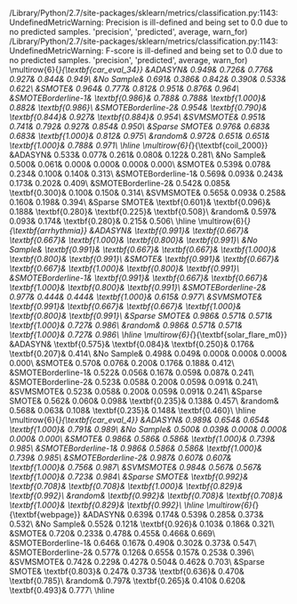 /Library/Python/2.7/site-packages/sklearn/metrics/classification.py:1143: UndefinedMetricWarning: Precision is ill-defined and being set to 0.0 due to no predicted samples.
  'precision', 'predicted', average, warn_for)
/Library/Python/2.7/site-packages/sklearn/metrics/classification.py:1143: UndefinedMetricWarning: F-score is ill-defined and being set to 0.0 due to no predicted samples.
  'precision', 'predicted', average, warn_for)
\multirow{6}{*}{\textbf{car_eval_34}}
&ADASYN& 0.949& 0.726& 0.776& 0.927& 0.844& 0.949\\
&No Sample& 0.691& 0.386& 0.842& 0.390& 0.533& 0.622\\
&SMOTE& 0.964& 0.777& 0.812& 0.951& 0.876& 0.964\\
&SMOTEBorderline-1& \textbf{0.986}& 0.788& 0.788& \textbf{1.000}& 0.882& \textbf{0.986}\\
&SMOTEBorderline-2& 0.954& \textbf{0.790}& \textbf{0.844}& 0.927& \textbf{0.884}& 0.954\\
&SVMSMOTE& 0.951& 0.741& 0.792& 0.927& 0.854& 0.950\\
&Sparse SMOTE& 0.976& 0.683& 0.683& \textbf{1.000}& 0.812& 0.975\\
&random& 0.972& 0.651& 0.651& \textbf{1.000}& 0.788& 0.971\\
\hline
\multirow{6}{*}{\textbf{coil_2000}}
&ADASYN& 0.533& 0.077& 0.261& 0.080& 0.122& 0.281\\
&No Sample& 0.500& 0.061& 0.000& 0.000& 0.000& 0.000\\
&SMOTE& 0.539& 0.078& 0.234& 0.100& 0.140& 0.313\\
&SMOTEBorderline-1& 0.569& 0.093& 0.243& 0.173& 0.202& 0.409\\
&SMOTEBorderline-2& 0.542& 0.085& \textbf{0.300}& 0.100& 0.150& 0.314\\
&SVMSMOTE& 0.565& 0.093& 0.258& 0.160& 0.198& 0.394\\
&Sparse SMOTE& \textbf{0.601}& \textbf{0.096}& 0.188& \textbf{0.280}& \textbf{0.225}& \textbf{0.508}\\
&random& 0.597& 0.093& 0.174& \textbf{0.280}& 0.215& 0.506\\
\hline
\multirow{6}{*}{\textbf{arrhythmia}}
&ADASYN& \textbf{0.991}& \textbf{0.667}& \textbf{0.667}& \textbf{1.000}& \textbf{0.800}& \textbf{0.991}\\
&No Sample& \textbf{0.991}& \textbf{0.667}& \textbf{0.667}& \textbf{1.000}& \textbf{0.800}& \textbf{0.991}\\
&SMOTE& \textbf{0.991}& \textbf{0.667}& \textbf{0.667}& \textbf{1.000}& \textbf{0.800}& \textbf{0.991}\\
&SMOTEBorderline-1& \textbf{0.991}& \textbf{0.667}& \textbf{0.667}& \textbf{1.000}& \textbf{0.800}& \textbf{0.991}\\
&SMOTEBorderline-2& 0.977& 0.444& 0.444& \textbf{1.000}& 0.615& 0.977\\
&SVMSMOTE& \textbf{0.991}& \textbf{0.667}& \textbf{0.667}& \textbf{1.000}& \textbf{0.800}& \textbf{0.991}\\
&Sparse SMOTE& 0.986& 0.571& 0.571& \textbf{1.000}& 0.727& 0.986\\
&random& 0.986& 0.571& 0.571& \textbf{1.000}& 0.727& 0.986\\
\hline
\multirow{6}{*}{\textbf{solar_flare_m0}}
&ADASYN& \textbf{0.575}& \textbf{0.084}& \textbf{0.250}& 0.176& \textbf{0.207}& 0.414\\
&No Sample& 0.498& 0.049& 0.000& 0.000& 0.000& 0.000\\
&SMOTE& 0.570& 0.076& 0.200& 0.176& 0.188& 0.412\\
&SMOTEBorderline-1& 0.522& 0.056& 0.167& 0.059& 0.087& 0.241\\
&SMOTEBorderline-2& 0.523& 0.058& 0.200& 0.059& 0.091& 0.241\\
&SVMSMOTE& 0.523& 0.058& 0.200& 0.059& 0.091& 0.241\\
&Sparse SMOTE& 0.562& 0.060& 0.098& \textbf{0.235}& 0.138& 0.457\\
&random& 0.568& 0.063& 0.108& \textbf{0.235}& 0.148& \textbf{0.460}\\
\hline
\multirow{6}{*}{\textbf{car_eval_4}}
&ADASYN& 0.989& 0.654& 0.654& \textbf{1.000}& 0.791& 0.989\\
&No Sample& 0.500& 0.039& 0.000& 0.000& 0.000& 0.000\\
&SMOTE& 0.986& 0.586& 0.586& \textbf{1.000}& 0.739& 0.985\\
&SMOTEBorderline-1& 0.986& 0.586& 0.586& \textbf{1.000}& 0.739& 0.985\\
&SMOTEBorderline-2& 0.987& 0.607& 0.607& \textbf{1.000}& 0.756& 0.987\\
&SVMSMOTE& 0.984& 0.567& 0.567& \textbf{1.000}& 0.723& 0.984\\
&Sparse SMOTE& \textbf{0.992}& \textbf{0.708}& \textbf{0.708}& \textbf{1.000}& \textbf{0.829}& \textbf{0.992}\\
&random& \textbf{0.992}& \textbf{0.708}& \textbf{0.708}& \textbf{1.000}& \textbf{0.829}& \textbf{0.992}\\
\hline
\multirow{6}{*}{\textbf{webpage}}
&ADASYN& 0.639& 0.174& 0.539& 0.285& 0.373& 0.532\\
&No Sample& 0.552& 0.121& \textbf{0.926}& 0.103& 0.186& 0.321\\
&SMOTE& 0.720& 0.233& 0.478& 0.455& 0.466& 0.669\\
&SMOTEBorderline-1& 0.646& 0.167& 0.490& 0.302& 0.373& 0.547\\
&SMOTEBorderline-2& 0.577& 0.126& 0.655& 0.157& 0.253& 0.396\\
&SVMSMOTE& 0.742& 0.229& 0.427& 0.504& 0.462& 0.703\\
&Sparse SMOTE& \textbf{0.803}& 0.247& 0.373& \textbf{0.636}& 0.470& \textbf{0.785}\\
&random& 0.797& \textbf{0.265}& 0.410& 0.620& \textbf{0.493}& 0.777\\
\hline
